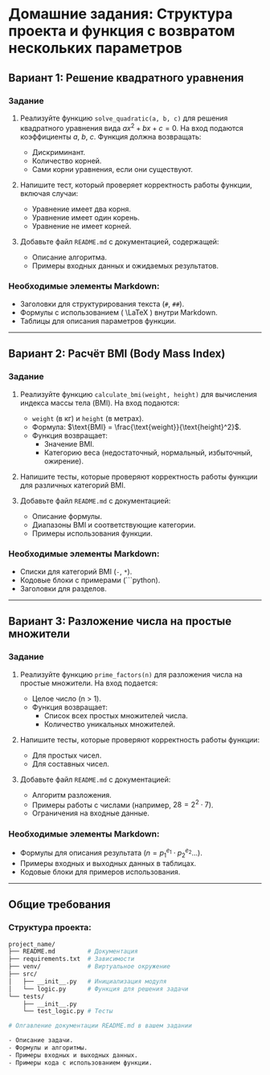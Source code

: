 # Домашние задания: Структура проекта и функция с возвратом нескольких параметров

## Вариант 1: Решение квадратного уравнения

### Задание
1. Реализуйте функцию `solve_quadratic(a, b, c)` для решения квадратного уравнения вида $ax^2 + bx + c = 0$. На вход подаются коэффициенты $a$, $b$, $c$. Функция должна возвращать:
   - Дискриминант.
   - Количество корней.
   - Сами корни уравнения, если они существуют.

2. Напишите тест, который проверяет корректность работы функции, включая случаи:
   - Уравнение имеет два корня.
   - Уравнение имеет один корень.
   - Уравнение не имеет корней.

3. Добавьте файл `README.md` с документацией, содержащей:
   - Описание алгоритма.
   - Примеры входных данных и ожидаемых результатов.

### Необходимые элементы Markdown:
- Заголовки для структурирования текста (`#`, `##`).
- Формулы с использованием \( \LaTeX \) внутри Markdown.
- Таблицы для описания параметров функции.

---

## Вариант 2: Расчёт BMI (Body Mass Index)

### Задание
1. Реализуйте функцию `calculate_bmi(weight, height)` для вычисления индекса массы тела (BMI). На вход подаются:
   - `weight` (в кг) и `height` (в метрах).
   - Формула: $\text{BMI} = \frac{\text{weight}}{\text{height}^2}$.
   - Функция возвращает:
     - Значение BMI.
     - Категорию веса (недостаточный, нормальный, избыточный, ожирение).

2. Напишите тесты, которые проверяют корректность работы функции для различных категорий BMI.

3. Добавьте файл `README.md` с документацией:
   - Описание формулы.
   - Диапазоны BMI и соответствующие категории.
   - Примеры использования функции.

### Необходимые элементы Markdown:
- Списки для категорий BMI (`-`, `*`).
- Кодовые блоки с примерами (```python).
- Заголовки для разделов.

---

## Вариант 3: Разложение числа на простые множители

### Задание
1. Реализуйте функцию `prime_factors(n)` для разложения числа на простые множители. На вход подается:
   - Целое число \(n > 1\).
   - Функция возвращает:
     - Список всех простых множителей числа.
     - Количество уникальных множителей.

2. Напишите тесты, которые проверяют корректность работы функции:
   - Для простых чисел.
   - Для составных чисел.

3. Добавьте файл `README.md` с документацией:
   - Алгоритм разложения.
   - Примеры работы с числами (например, $28 = 2^2 \cdot 7$).
   - Ограничения на входные данные.

### Необходимые элементы Markdown:
- Формулы для описания результата ($n = p_1^{e_1} \cdot p_2^{e_2} \ldots$).
- Примеры входных и выходных данных в таблицах.
- Кодовые блоки для примеров использования. 

---

## Общие требования

### Структура проекта:
```bash
project_name/
├── README.md         # Документация
├── requirements.txt  # Зависимости
├── venv/             # Виртуальное окружение
├── src/
│   ├── __init__.py   # Инициализация модуля
│   └── logic.py      # Функция для решения задачи
└── tests/
    ├── __init__.py
    └── test_logic.py # Тесты

# Олгавление документации README.md в вашем задании

- Описание задачи.
- Формулы и алгоритмы.
- Примеры входных и выходных данных.
- Примеры кода с использованием функции.
